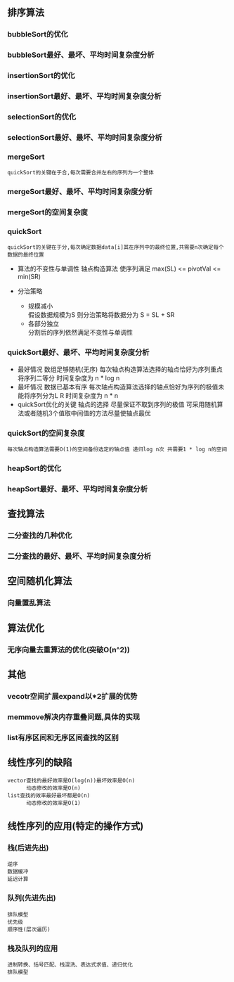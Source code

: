 
## 排序算法
### bubbleSort的优化
### bubbleSort最好、最坏、平均时间复杂度分析

### insertionSort的优化
### insertionSort最好、最坏、平均时间复杂度分析

### selectionSort的优化
### selectionSort最好、最坏、平均时间复杂度分析

### mergeSort
    quickSort的关键在于合,每次需要合并左右的序列为一个整体
### mergeSort最好、最坏、平均时间复杂度分析
### mergeSort的空间复杂度

### quickSort
    quickSort的关键在于分,每次确定数据data[i]其在序列中的最终位置,共需要n次确定每个数据的最终位置
* 算法的不变性与单调性
    轴点构造算法 使序列满足 max(SL) <= pivotVal <= min(SR)

* 分治策略
    * 规模减小  
        假设数据规模为S 则分治策略将数据分为 S = SL + SR
    * 各部分独立  
        分割后的序列依然满足不变性与单调性

### quickSort最好、最坏、平均时间复杂度分析
* 最好情况
    数组足够随机(无序) 每次轴点构造算法选择的轴点恰好为序列重点 将序列二等分 时间复杂度为 n * log n
* 最坏情况
    数据已基本有序 每次轴点构造算法选择的轴点恰好为序列的极值未能将序列分为L R 时间复杂度为 n * n
* quickSort优化的关键
    轴点的选择 尽量保证不取到序列的极值 可采用随机算法或者随机3个值取中间值的方法尽量使轴点最优

### quickSort的空间复杂度
    每次轴点构造算法需要O(1)的空间备份选定的轴点值 递归log n次 共需要1 * log n的空间

### heapSort的优化
### heapSort最好、最坏、平均时间复杂度分析

## 查找算法
### 二分查找的几种优化
### 二分查找的最好、最坏、平均时间复杂度分析

## 空间随机化算法
### 向量置乱算法

## 算法优化
### 无序向量去重算法的优化(突破O(n^2))

## 其他
### vecotr空间扩展expand以*2扩展的优势
### memmove解决内存重叠问题,具体的实现

### list有序区间和无序区间查找的区别

## 线性序列的缺陷
    vector查找的最好效率是O(log(n))最坏效率是O(n)
          动态修改的效率是O(n)
    list查找的效率最好最坏都是O(n)
          动态修改的效率是O(1)
          
## 线性序列的应用(特定的操作方式)
### 栈(后进先出)
    逆序
    数据缓冲
    延迟计算
### 队列(先进先出)
    排队模型
    优先级
    顺序性(层次遍历)
### 栈及队列的应用
    进制转换、括号匹配、栈混洗、表达式求值、递归优化
    排队模型
